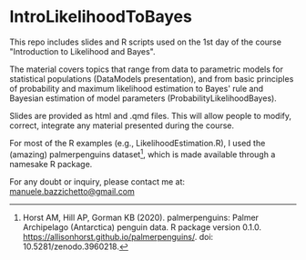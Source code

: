 # IntroLikelihoodToBayes

This repo includes slides and R scripts used on the 1st day of the course "Introduction to Likelihood and Bayes".

The material covers topics that range from data to parametric models for statistical populations (DataModels presentation), and from basic principles of probability and maximum likelihood estimation to Bayes' rule and Bayesian estimation of model parameters (ProbabilityLikelihoodBayes).

Slides are provided as html and .qmd files. This will allow people to modify, correct, integrate any material presented during the course. 

For most of the R examples (e.g., LikelihoodEstimation.R), I used the (amazing) palmerpenguins dataset[^1], which is made available through a namesake R package.

For any doubt or inquiry, please contact me at: manuele.bazzichetto@gmail.com

[^1]: Horst AM, Hill AP, Gorman KB (2020). palmerpenguins: Palmer Archipelago (Antarctica) penguin data. R package version 0.1.0. https://allisonhorst.github.io/palmerpenguins/. doi: 10.5281/zenodo.3960218.


